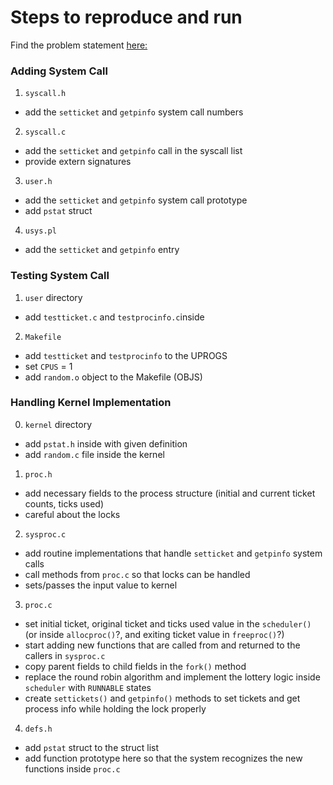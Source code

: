 # Steps to reproduce and run
Find the problem statement [here:](https://github.com/Tahmid04/xv6-scheduling-july-2022)

### Adding System Call

1. ```syscall.h```
- add the ```setticket``` and ```getpinfo``` system call numbers

2. ```syscall.c```
- add the ```setticket``` and ```getpinfo``` call in the syscall list
- provide extern signatures

3. ```user.h```
- add the ```setticket``` and ```getpinfo``` system call prototype
- add ```pstat``` struct

4. ```usys.pl```
- add the ```setticket``` and ```getpinfo``` entry

### Testing System Call

1. ```user``` directory
- add ```testticket.c``` and ```testprocinfo.c```inside

2. ```Makefile```
- add ```testticket``` and ```testprocinfo``` to the UPROGS
- set ```CPUS``` = 1
- add ```random.o``` object to the Makefile (OBJS)

### Handling Kernel Implementation

0. ```kernel``` directory
- add ```pstat.h``` inside with given definition
- add ```random.c``` file inside the kernel

1. ```proc.h```
- add necessary fields to the process structure (initial and current ticket counts, ticks used)
- careful about the locks

2. ```sysproc.c```
- add routine implementations that handle ```setticket``` and ```getpinfo``` system calls
- call methods from ```proc.c``` so that locks can be handled
- sets/passes the input value to kernel

3. ```proc.c```
- set initial ticket, original ticket and ticks used value in the ```scheduler()``` (or inside ```allocproc()```?, and exiting ticket value in ```freeproc()```?)
- start adding new functions that are called from and returned to the callers in ```sysproc.c```
- copy parent fields to child fields in the ```fork()``` method
- replace the round robin algorithm and implement the lottery logic inside ```scheduler``` with ```RUNNABLE``` states
- create ```settickets()``` and ```getpinfo()``` methods to set tickets and get process info while holding the lock properly

4. ```defs.h```
- add ```pstat``` struct to the struct list
- add function prototype here so that the system recognizes the new functions inside ```proc.c```

